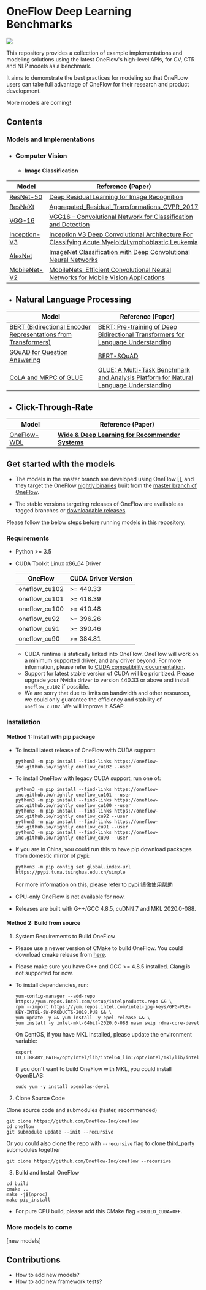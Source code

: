 # OneFlow Deep Learning Benchmarks

[![](https://img.shields.io/badge/CH-EN-blue.svg)]({https://github.com/Oneflow-Inc/OneFlow-Benchmark/edit/dev_sx_benchmark/README.md})

This repository provides a collection of example implementations and modeling solutions using the latest OneFlow's high-level APIs, for CV, CTR and NLP models as a benchmark.

It aims to demonstrate the best practices for modeling so that OneFLow users can take full advantage of OneFlow for their research and product development.

 More models are coming!

## Contents

### Models and Implementations

- ### Computer Vision

  - #### Image Classification

| Model                                                        | Reference (Paper)                                            |
| ------------------------------------------------------------ | ------------------------------------------------------------ |
| [ResNet-50](https://github.com/Oneflow-Inc/OneFlow-Benchmark/blob/master/Classification/cnns/resnet_model.py) | [Deep Residual Learning for Image Recognition](https://arxiv.org/abs/1512.03385) |
| [ResNeXt](https://github.com/Oneflow-Inc/OneFlow-Benchmark/blob/master/Classification/cnns/resnext_model.py) | [Aggregated_Residual_Transformations_CVPR_2017](https://openaccess.thecvf.com/content_cvpr_2017/papers/Xie_Aggregated_Residual_Transformations_CVPR_2017_paper.pdf) |
| [VGG-16](https://github.com/Oneflow-Inc/OneFlow-Benchmark/blob/master/Classification/cnns/vgg_model.py) | [VGG16 – Convolutional Network for Classification and Detection](https://neurohive.io/en/popular-networks/vgg16/) |
| [Inception-V3](https://github.com/Oneflow-Inc/OneFlow-Benchmark/blob/master/Classification/cnns/inception_model.py) | [Inception V3 Deep Convolutional Architecture For Classifying Acute Myeloid/Lymphoblastic Leukemia](https://software.intel.com/content/www/us/en/develop/articles/inception-v3-deep-convolutional-architecture-for-classifying-acute-myeloidlymphoblastic.html) |
| [AlexNet](https://github.com/Oneflow-Inc/OneFlow-Benchmark/blob/master/Classification/cnns/alexnet_model.py) | [ImageNet Classification with Deep Convolutional Neural Networks](http://vision.stanford.edu/teaching/cs231b_spring1415/slides/alexnet_tugce_kyunghee.pdf) |
| [MobileNet-V2](https://github.com/Oneflow-Inc/OneFlow-Benchmark/blob/master/Classification/cnns/mobilenet_v2_model.py) | [MobileNets: Efficient Convolutional Neural Networks for Mobile Vision Applications](https://arxiv.org/abs/1704.04861) |

- ## Natural Language Processing

| Model                                                        | Reference (Paper)                                            |
| ------------------------------------------------------------ | ------------------------------------------------------------ |
| [BERT (Bidirectional Encoder Representations from Transformers)](https://github.com/OneFlow/models/blob/master/official/nlp/bert) | [BERT: Pre-training of Deep Bidirectional Transformers for Language Understanding](https://arxiv.org/abs/1810.04805) |
| [SQuAD for Question Answering](https://github.com/Oneflow-Inc/OneFlow-Benchmark/blob/master/LanguageModeling/BERT/run_squad.py) | [BERT-SQuAD](https://github.com/kamalkraj/BERT-SQuAD)        |
| [CoLA and MRPC of GLUE](https://github.com/Oneflow-Inc/OneFlow-Benchmark/blob/master/LanguageModeling/BERT/run_classifier.py) | [GLUE: A Multi-Task Benchmark and Analysis Platform for Natural Language Understanding](https://www.aclweb.org/anthology/W18-5446.pdf) |

- ## Click-Through-Rate 

| Model                                                        | Reference (Paper)                                            |
| ------------------------------------------------------------ | ------------------------------------------------------------ |
| [OneFlow-WDL](https://github.com/Oneflow-Inc/OneFlow-Benchmark/blob/master/ClickThroughRate/WideDeepLearning) | [**Wide & Deep Learning for Recommender Systems**](https://arxiv.org/pdf/1606.07792.pdf) |



## Get started with the models

- The models in the master branch are developed using OneFlow [], and they target the OneFlow [nightly binaries](https://github.com/OneFlow/OneFlow#installation) built from the [master branch of OneFlow](https://github.com/OneFlow/OneFlow/tree/master).

- The stable versions targeting releases of OneFlow are available as tagged branches or [downloadable releases](https://github.com/OneFlow/models/releases).

  

Please follow the below steps before running models in this repository.

### Requirements

- Python >= 3.5

- CUDA Toolkit Linux x86_64 Driver

  | OneFlow       | CUDA Driver Version |
  | ------------- | ------------------- |
  | oneflow_cu102 | >= 440.33           |
  | oneflow_cu101 | >= 418.39           |
  | oneflow_cu100 | >= 410.48           |
  | oneflow_cu92  | >= 396.26           |
  | oneflow_cu91  | >= 390.46           |
  | oneflow_cu90  | >= 384.81           |

  - CUDA runtime is statically linked into OneFlow. OneFlow will work on a minimum supported driver, and any driver beyond. For more information, please refer to [CUDA compatibility documentation](https://docs.nvidia.com/deploy/cuda-compatibility/index.html).
  - Support for latest stable version of CUDA will be prioritized. Please upgrade your Nvidia driver to version 440.33 or above and install `oneflow_cu102` if possible.
  - We are sorry that due to limits on bandwidth and other resources, we could only guarantee the efficiency and stability of `oneflow_cu102`. We will improve it ASAP.

### Installation

#### Method 1: Install with pip package

- To install latest release of OneFlow with CUDA support:

  ```
  python3 -m pip install --find-links https://oneflow-inc.github.io/nightly oneflow_cu102 --user
  ```

- To install OneFlow with legacy CUDA support, run one of:

  ```
  python3 -m pip install --find-links https://oneflow-inc.github.io/nightly oneflow_cu101 --user
  python3 -m pip install --find-links https://oneflow-inc.github.io/nightly oneflow_cu100 --user
  python3 -m pip install --find-links https://oneflow-inc.github.io/nightly oneflow_cu92 --user
  python3 -m pip install --find-links https://oneflow-inc.github.io/nightly oneflow_cu91 --user
  python3 -m pip install --find-links https://oneflow-inc.github.io/nightly oneflow_cu90 --user
  ```

- If you are in China, you could run this to have pip download packages from domestic mirror of pypi:

  ```
  python3 -m pip config set global.index-url https://pypi.tuna.tsinghua.edu.cn/simple
  ```

  For more information on this, please refer to [pypi 镜像使用帮助](https://mirror.tuna.tsinghua.edu.cn/help/pypi/)

- CPU-only OneFlow is not available for now.

- Releases are built with G++/GCC 4.8.5, cuDNN 7 and MKL 2020.0-088.

#### Method 2: Build from source

1. System Requirements to Build OneFlow

- Please use a newer version of CMake to build OneFlow. You could download cmake release from [here](https://github.com/Kitware/CMake/releases/download/v3.14.0/cmake-3.14.0-Linux-x86_64.tar.gz).

- Please make sure you have G++ and GCC >= 4.8.5 installed. Clang is not supported for now.

- To install dependencies, run:

  ```
  yum-config-manager --add-repo https://yum.repos.intel.com/setup/intelproducts.repo && \
  rpm --import https://yum.repos.intel.com/intel-gpg-keys/GPG-PUB-KEY-INTEL-SW-PRODUCTS-2019.PUB && \
  yum update -y && yum install -y epel-release && \
  yum install -y intel-mkl-64bit-2020.0-088 nasm swig rdma-core-devel
  ```

  On CentOS, if you have MKL installed, please update the environment variable:

  ```
  export LD_LIBRARY_PATH=/opt/intel/lib/intel64_lin:/opt/intel/mkl/lib/intel64:$LD_LIBRARY_PATH
  ```

  If you don't want to build OneFlow with MKL, you could install OpenBLAS:

  ```
  sudo yum -y install openblas-devel
  ```

2. Clone Source Code

Clone source code and submodules (faster, recommended)

```
git clone https://github.com/Oneflow-Inc/oneflow
cd oneflow
git submodule update --init --recursive
```

Or you could also clone the repo with `--recursive` flag to clone third_party submodules together

```
git clone https://github.com/Oneflow-Inc/oneflow --recursive
```

3. Build and Install OneFlow

```
cd build
cmake ..
make -j$(nproc)
make pip_install
```

- For pure CPU build, please add this CMake flag `-DBUILD_CUDA=OFF`.

### More models to come

[new models]

## Contributions

- How to add new models?
- How to add new framework tests?


